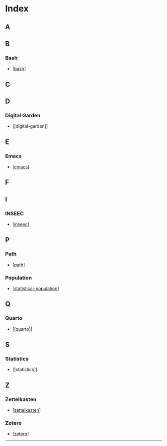 # Index

## A

## B

### Bash

- [[bash]]

## C

## D

### Digital Garden

- [[digital-garden]]

## E

### Emacs

- [[emacs]]

## F

## I

### INSEEC

- [[inseec]]

## P

### Path

- [[path]]

### Population

- [[statistical-population]]

## Q

### Quarto

- [[quarto]]

## S

### Statistics

- [[statistics]]

## Z

### Zettelkasten

- [[zettelkasten]]

### Zotero

- [[zotero]]

---

[//begin]: # "Autogenerated link references for markdown compatibility"
[bash]: bash.md "Bash"
[emacs]: emacs.md "Emacs"
[inseec]: inseec.md "inseec"
[path]: path.md "$PATH"
[statistical-population]: statistical-population.md "Statistical Population"
[zettelkasten]: zettelkasten.md "Zettelkasten"
[zotero]: zotero.md "Zotero"
[//end]: # "Autogenerated link references"
